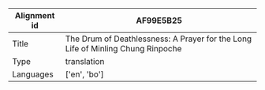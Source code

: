|Alignment id | AF99E5B25
| --- | --- 
|Title | The Drum of Deathlessness: A Prayer for the Long Life of Minling Chung Rinpoche 
|Type | translation
|Languages | ['en', 'bo']